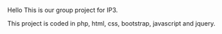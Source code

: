 Hello
This is our group project for IP3.

This project is coded in php, html, css, bootstrap, javascript and jquery. 

